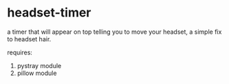 # headset-timer
a timer that will appear on top telling you to move your headset, a simple fix to headset hair.

requires:
1. pystray module
2. pillow module
